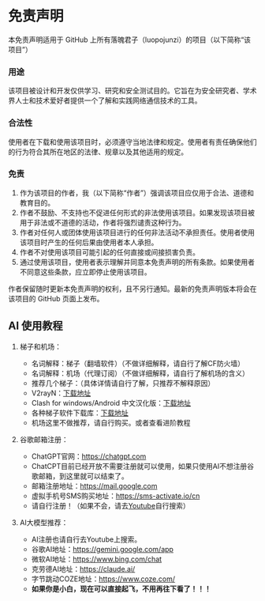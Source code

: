 # 免责声明

本免责声明适用于 GitHub 上所有落魄君子（luopojunzi）的项目（以下简称“该项目”）

### 用途
该项目被设计和开发仅供学习、研究和安全测试目的。它旨在为安全研究者、学术界人士和技术爱好者提供一个了解和实践网络通信技术的工具。

### 合法性
使用者在下载和使用该项目时，必须遵守当地法律和规定。使用者有责任确保他们的行为符合其所在地区的法律、规章以及其他适用的规定。

### 免责
1. 作为该项目的作者，我（以下简称“作者”）强调该项目应仅用于合法、道德和教育目的。
2. 作者不鼓励、不支持也不促进任何形式的非法使用该项目。如果发现该项目被用于非法或不道德的活动，作者将强烈谴责这种行为。
3. 作者对任何人或团体使用该项目进行的任何非法活动不承担责任。使用者使用该项目时产生的任何后果由使用者本人承担。
4. 作者不对使用该项目可能引起的任何直接或间接损害负责。
5. 通过使用该项目，使用者表示理解并同意本免责声明的所有条款。如果使用者不同意这些条款，应立即停止使用该项目。

作者保留随时更新本免责声明的权利，且不另行通知。最新的免责声明版本将会在该项目的 GitHub 页面上发布。
## AI 使用教程
1. 梯子和机场：
   - 名词解释：梯子（翻墙软件）（不做详细解释，请自行了解CF防火墙）
   - 名词解释：机场（代理订阅）（不做详细解释，请自行了解机场的含义）
   - 推荐几个梯子：（具体详情请自行了解，只推荐不解释原因）
   - V2rayN：[下载地址](https://github.com/2dust/v2rayN/releases)
   - Clash for windows/Android 中文汉化版：[下载地址](https://github.com/Z-Siqi/Clash-for-Windows_Chinese/releases)
   - 各种梯子软件下载库：[下载地址](https://repo.trojan-cdn.com)
   - 机场这里不做推荐，请自行购买。或者查看进阶教程

2. 谷歌邮箱注册：
   - ChatGPT官网：https://chatgpt.com
   - ChatCPT目前已经开放不需要注册就可以使用，如果只使用AI不想注册谷歌邮箱，到这里就可以结束了。
   - 邮箱注册地址：https://mail.google.com
   - 虚拟手机号SMS购买地址：https://sms-activate.io/cn
   - 请自行注册！（如果不会，请去[Youtube](https://www.youtube.com)自行搜索）
   
3. AI大模型推荐： 
   - AI注册也请自行去Youtube上搜索。
   - 谷歌AI地址：https://gemini.google.com/app
   - 微软AI地址：https://www.bing.com/chat
   - 克劳德AI地址：https://claude.ai/
   - 字节跳动COZE地址：https://www.coze.com/
   - **如果你是小白，现在可以直接起飞，不用再往下看了！！！**

